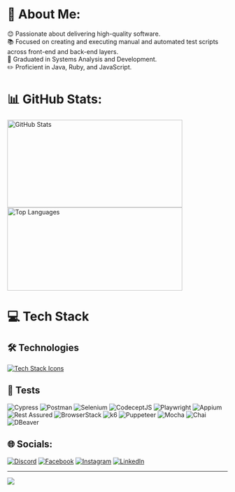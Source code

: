 # 💫 About Me:
😊 Passionate about delivering high-quality software.<br>
📚 Focused on creating and executing manual and automated test scripts across front-end and back-end layers.<br>
📗 Graduated in Systems Analysis and Development.<br>
✏️ Proficient in Java, Ruby, and JavaScript.


# 📊 GitHub Stats:

<div>
  <img src="https://github-readme-stats.vercel.app/api?username=juliosantosjob&theme=onedark&hide_border=false&include_all_commits=false&count_private=false" alt="GitHub Stats" 
    width="400" height="200" />
  <img src="https://github-readme-stats.vercel.app/api/top-langs/?username=juliosantosjob&theme=onedark&hide_border=false&include_all_commits=false&count_private=false&layout=compact" alt="Top Languages" width="400" height="190" />
</div>


# 💻 Tech Stack

## 🛠️ Technologies
<p align="left" style="display: flex; align-items: center;">
   <a href="https://skillicons.dev">
 <img src="https://skillicons.dev/icons?i=java,js,nodejs,npm,ruby,css,html,mysql,mongodb,jenkins,azure,aws,firebase,dynamodb,git,github,githubactions,eclipse,maven,notion,linux,ubuntu,windows,notion,yarn" alt="Tech Stack Icons"/>
  </a>
</p>

## 🧪 Tests
<p>
  <img src="https://img.shields.io/badge/Cypress-4B8F29.svg?style=for-the-badge&logo=cypress&logoColor=white" alt="Cypress" />
  <img src="https://img.shields.io/badge/Postman-FF6C37.svg?style=for-the-badge&logo=Postman&logoColor=white" alt="Postman" />
  <img src="https://img.shields.io/badge/Selenium-43B02A.svg?style=for-the-badge&logo=Selenium&logoColor=white" alt="Selenium" />
  <img src="https://img.shields.io/badge/CodeceptJS-F6E05E.svg?style=for-the-badge&logo=CodeceptJS&logoColor=black" alt="CodeceptJS" />
  <img src="https://img.shields.io/badge/Playwright-000000.svg?style=for-the-badge&logo=Playwright&logoColor=white" alt="Playwright" />
  <img src="https://img.shields.io/badge/Appium-EE376D.svg?style=for-the-badge&logo=Appium&logoColor=white" alt="Appium" />
  <img src="https://img.shields.io/badge/Rest%20Assured-00B4E6.svg?style=for-the-badge&logo=RestAssured&logoColor=white" alt="Rest Assured" />
  <img src="https://img.shields.io/badge/BrowserStack-00A3E0.svg?style=for-the-badge&logo=BrowserStack&logoColor=white" alt="BrowserStack" />
  <img src="https://img.shields.io/badge/k6-7D64FF.svg?style=for-the-badge&logo=k6&logoColor=white" alt="k6" />
  <img src="https://img.shields.io/badge/Puppeteer-40B5A4.svg?style=for-the-badge&logo=Puppeteer&logoColor=white" alt="Puppeteer" />
  <img src="https://img.shields.io/badge/Mocha-8D6748.svg?style=for-the-badge&logo=Mocha&logoColor=white" alt="Mocha" />
  <img src="https://img.shields.io/badge/Chai-A30701.svg?style=for-the-badge&logo=Chai&logoColor=white" alt="Chai" />
  <img src="https://img.shields.io/badge/DBeaver-3C9EFC.svg?style=for-the-badge&logo=DBeaver&logoColor=white" alt="DBeaver" />
</p>


## 🌐 Socials:
[![Discord](https://img.shields.io/badge/Discord-%237289DA.svg?logo=discord&logoColor=white)](https://discord.gg/julio.saantos199) 
[![Facebook](https://img.shields.io/badge/Facebook-%231877F2.svg?logo=Facebook&logoColor=white)](https://www.facebook.com/profile.php?id=100003793058455) 
[![Instagram](https://img.shields.io/badge/Instagram-%23E4405F.svg?logo=Instagram&logoColor=white)](https://www.instagram.com/oficial_juliosantos/) 
[![LinkedIn](https://img.shields.io/badge/LinkedIn-%230077B5.svg?logo=linkedin&logoColor=white)](https://www.linkedin.com/in/julio-santos-43428019b)

---
[![](https://visitcount.itsvg.in/api?id=juliosantosjob&icon=0&color=0)](https://visitcount.itsvg.in)
